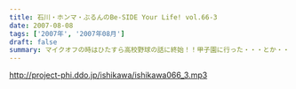 ```yaml
---
title: 石川・ホンマ・ぶるんのBe-SIDE Your Life! vol.66-3
date: 2007-08-08
tags: ['2007年', '2007年08月']
draft: false
summary: マイクオフの時はひたすら高校野球の話に終始！！甲子園に行った・・・とか・・・カチワリ氷とDDDTのお写真なんぞを送ってくれると・・・お三方のテンションは非常に上がること間違いなしですんで。よろしくです。NAMAE
---
```


http://project-phi.ddo.jp/ishikawa/ishikawa066_3.mp3
